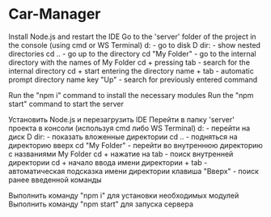 # Car-Manager

Install Node.js and restart the IDE
Go to the 'server' folder of the project in the console (using cmd or WS Terminal) d: - go to disk D dir: - show nested directories
cd .. - go up to the directory cd "My Folder" - go to the internal directory with the names of My Folder cd + pressing tab - search for the internal directory cd + start entering the directory name + tab - automatic prompt directory name key "Up" - search for previously entered command

Run the "npm i" command to install the necessary modules
Run the "npm start" command to start the server

Установить Node.js и перезагрузить IDE
Перейти в папку 'server' проекта в консоли (используя cmd либо WS Terminal) d: - перейти на диск D dir: - показать вложенные директории
cd .. - подняться на директорию вверх cd "My Folder" - перейти во внутреннюю директорию с названиями My Folder cd + нажатие на tab - поиск внутренней директории cd + начало ввода имени директории + tab - автоматическая подсказка имени директории клавиша "Вверх" - поиск ранее введенной команды

Выполнить команду "npm i" для установки необходимых модулей
Выполнить команду "npm start" для запуска сервера
